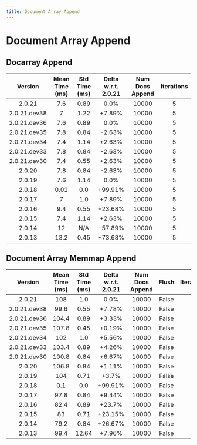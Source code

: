 ```yaml
---
title: Document Array Append
---
```

# Document Array Append

## Docarray Append

| Version | Mean Time (ms) | Std Time (ms) | Delta w.r.t. 2.0.21 | Num Docs Append | Iterations |
| :---: | :---: | :---: | :---: | :---: | :---: |
| 2.0.21 | 7.6 | 0.89 | 0.0% | 10000 | 5 |
| 2.0.21.dev38 | 7 | 1.22 | +7.89% | 10000 | 5 |
| 2.0.21.dev36 | 7.6 | 0.89 | 0.0% | 10000 | 5 |
| 2.0.21.dev35 | 7.8 | 0.84 | -2.63% | 10000 | 5 |
| 2.0.21.dev34 | 7.4 | 1.14 | +2.63% | 10000 | 5 |
| 2.0.21.dev33 | 7.8 | 0.84 | -2.63% | 10000 | 5 |
| 2.0.21.dev30 | 7.4 | 0.55 | +2.63% | 10000 | 5 |
| 2.0.20 | 7.8 | 0.84 | -2.63% | 10000 | 5 |
| 2.0.19 | 7.6 | 1.14 | 0.0% | 10000 | 5 |
| 2.0.18 | 0.01 | 0.0 | +99.91% | 10000 | 5 |
| 2.0.17 | 7 | 1.0 | +7.89% | 10000 | 5 |
| 2.0.16 | 9.4 | 0.55 | -23.68% | 10000 | 5 |
| 2.0.15 | 7.4 | 1.14 | +2.63% | 10000 | 5 |
| 2.0.14 | 12 | N/A | -57.89% | 10000 | 5 |
| 2.0.13 | 13.2 | 0.45 | -73.68% | 10000 | 5 |
## Document Array Memmap Append

| Version | Mean Time (ms) | Std Time (ms) | Delta w.r.t. 2.0.21 | Num Docs Append | Flush | Iterations |
| :---: | :---: | :---: | :---: | :---: | :---: | :---: |
| 2.0.21 | 108 | 1.0 | 0.0% | 10000 | False | 5 |
| 2.0.21.dev38 | 99.6 | 0.55 | +7.78% | 10000 | False | 5 |
| 2.0.21.dev36 | 104.4 | 0.89 | +3.33% | 10000 | False | 5 |
| 2.0.21.dev35 | 107.8 | 0.45 | +0.19% | 10000 | False | 5 |
| 2.0.21.dev34 | 102 | 1.0 | +5.56% | 10000 | False | 5 |
| 2.0.21.dev33 | 103.4 | 0.89 | +4.26% | 10000 | False | 5 |
| 2.0.21.dev30 | 100.8 | 0.84 | +6.67% | 10000 | False | 5 |
| 2.0.20 | 106.8 | 0.84 | +1.11% | 10000 | False | 5 |
| 2.0.19 | 104 | 0.71 | +3.7% | 10000 | False | 5 |
| 2.0.18 | 0.1 | 0.0 | +99.91% | 10000 | False | 5 |
| 2.0.17 | 97.8 | 0.84 | +9.44% | 10000 | False | 5 |
| 2.0.16 | 82.4 | 0.89 | +23.7% | 10000 | False | 5 |
| 2.0.15 | 83 | 0.71 | +23.15% | 10000 | False | 5 |
| 2.0.14 | 79.2 | 0.84 | +26.67% | 10000 | False | 5 |
| 2.0.13 | 99.4 | 12.64 | +7.96% | 10000 | False | 5 |
